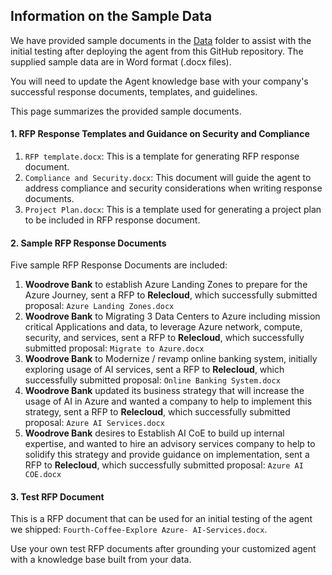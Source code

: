 ## Information on the Sample Data

We have provided sample documents in the [Data](./Data) folder to assist with the initial testing after deploying the agent from this GitHub repository. The supplied sample data are in Word format (.docx files). 

You will need to update the Agent knowledge base with your company's successful response documents, templates, and guidelines.

This page summarizes the provided sample documents.

#### 1. RFP Response Templates and Guidance on Security and Compliance 

1.  `RFP template.docx`: This is a template for generating RFP response document.
2.  `Compliance and Security.docx`: This document will guide the agent to address compliance and security considerations when writing response documents. 
3.  `Project Plan.docx`: This is a template used for generating a project plan to be included in RFP response document. 

#### 2. Sample RFP Response Documents 

Five sample RFP Response Documents are included: 

1. **Woodrove Bank** to establish Azure Landing Zones to prepare for the Azure Journey, sent a RFP to **Relecloud**, which successfully submitted proposal: `Azure Landing Zones.docx`
2. **Woodrove Bank** to Migrating 3 Data Centers to Azure including mission critical Applications and data, to leverage Azure network, compute, security, and services, sent a RFP to **Relecloud**, which successfully submitted proposal: `Migrate to Azure.docx`
3. **Woodrove Bank** to Modernize / revamp online banking system, initially exploring usage of AI services, sent a RFP to **Relecloud**, which successfully submitted proposal: `Online Banking System.docx`
4. **Woodrove Bank** updated its business strategy that will increase the usage of AI in Azure and wanted a company to help to implement this strategy, sent a RFP to **Relecloud**, which successfully submitted proposal: `Azure AI Services.docx`
5. **Woodrove Bank** desires to Establish AI CoE to build up internal expertise, and wanted to hire an advisory services company to help to solidify this strategy and provide guidance on implementation, sent a RFP to **Relecloud**, which  successfully submitted proposal: `Azure AI COE.docx`

#### 3. Test RFP Document 

This is a RFP document that can be used for an initial testing of the agent we shipped: `Fourth-Coffee-Explore Azure- AI-Services.docx`.  

Use your own test RFP documents after grounding your customized agent with a knowledge base built from your data.